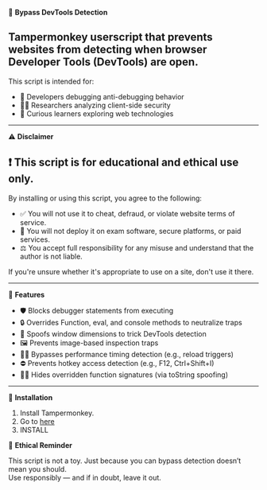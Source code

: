 🚫 **Bypass DevTools Detection**

Tampermonkey userscript that prevents websites from detecting when browser Developer Tools (DevTools) are open.
---
This script is intended for:

- 🧪 Developers debugging anti-debugging behavior  
- 🕵️‍♀️ Researchers analyzing client-side security  
- 🧠 Curious learners exploring web technologies
 ---
  
⚠️ **Disclaimer**

❗ This script is for educational and ethical use only.
---
By installing or using this script, you agree to the following:

- ✅ You will not use it to cheat, defraud, or violate website terms of service.  
- 🚫 You will not deploy it on exam software, secure platforms, or paid services.  
- ⚖️ You accept full responsibility for any misuse and understand that the author is not liable.

If you're unsure whether it's appropriate to use on a site, don't use it there.

 ---

🧩 **Features**

- 🛡️ Blocks debugger statements from executing  
- 🔒 Overrides Function, eval, and console methods to neutralize traps  
- 🧠 Spoofs window dimensions to trick DevTools detection  
- 🖼️ Prevents image-based inspection traps  
- 🏃‍♂️ Bypasses performance timing detection (e.g., reload triggers)  
- ⛔ Prevents hotkey access detection (e.g., F12, Ctrl+Shift+I)  
- 🕵️‍♂️ Hides overridden function signatures (via toString spoofing)

---

🚀 **Installation**

1. Install Tampermonkey.  
2. Go to [here](https://update.greasyfork.org/scripts/534968/Bypass%20DevTools%20Detection.user.js)
3. INSTALL

🛑 **Ethical Reminder**

This script is not a toy. Just because you can bypass detection doesn’t mean you should.  
Use responsibly — and if in doubt, leave it out.


